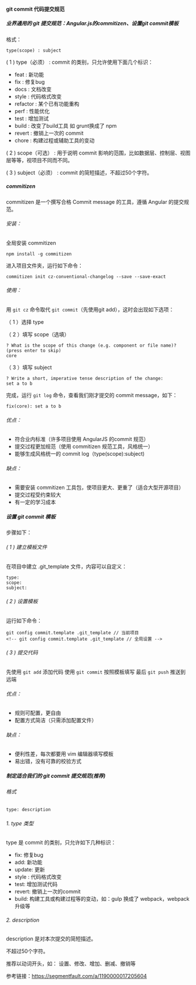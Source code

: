 #### git commit 代码提交规范

##### 业界通用的 git 提交规范：Angular.js的commitizen、设置git commit模板

格式：

```
type(scope) : subject
```

( 1 ) type（必须） : commit 的类别，只允许使用下面几个标识：

- feat : 新功能
- fix : 修复bug
- docs : 文档改变
- style : 代码格式改变
- refactor : 某个已有功能重构
- perf : 性能优化
- test : 增加测试
- build : 改变了build工具 如 grunt换成了 npm
- revert : 撤销上一次的 commit
- chore : 构建过程或辅助工具的变动

( 2 ) scope（可选） : 用于说明 commit 影响的范围，比如数据层、控制层、视图层等等，视项目不同而不同。

( 3 ) subject（必须） : commit 的简短描述，不超过50个字符。

##### commitizen

commitizen 是一个撰写合格 Commit message 的工具，遵循 Angular 的提交规范。

###### 安装：

全局安装 commitizen

```
npm install -g commitizen
```

进入项目文件夹，运行如下命令：

```
commitizen init cz-conventional-changelog --save --save-exact
```

###### 使用：

用 `git cz` 命令取代 `git commit`（先使用git add），这时会出现如下选项：

（ 1 ）选择 type

（ 2 ）填写 scope（选填）

```
? What is the scope of this change (e.g. component or file name)? (press enter to skip)
core
```

（ 3 ）填写 subject

```
? Write a short, imperative tense description of the change:
set a to b
```

完成，运行 `git log` 命令，查看我们刚才提交的 commit message，如下：

```
fix(core): set a to b
```

###### 优点：

- 符合业内标准（许多项目使用 AngularJS 的commit 规范）
- 提交过程更加规范（使用 commitizen 规范工具，风格统一）
- 能够生成风格统一的 commit log（type(scope):subject)

###### 缺点：

- 需要安装 commitizen 工具包，使项目更大、更重了（适合大型开源项目）
- 提交过程受约束较大
- 有一定的学习成本



##### 设置 git commit 模板

步骤如下：

###### ( 1 ) 建立模板文件

在项目中建立 .git_template 文件，内容可以自定义：

```
type:
scope:
subject:
```

###### ( 2 ) 设置模板

运行如下命令：

```
git config commit.template .git_template // 当前项目
<!-- git config commit.template .git_template // 全局设置 -->
```

###### ( 3 ) 提交代码

先使用 `git add` 添加代码
使用 `git commit` 按照模板填写
最后 `git push` 推送到远端

###### 优点：

- 规则可配置，更自由
- 配置方式简洁（只需添加配置文件）

###### 缺点：

- 便利性差，每次都要用 vim 编辑器填写模板
- 易出错，没有可靠的校验方式



##### 制定适合我们的 git commit 提交规范(推荐)

###### 格式

```
type: description
```

###### 1. type 类型

type 是 commit 的类别，只允许如下几种标识：

- fix: 修复bug
- add: 新功能
- update: 更新
- style : 代码格式改变
- test: 增加测试代码
- revert: 撤销上一次的commit
- build: 构建工具或构建过程等的变动，如：gulp 换成了 webpack，webpack 升级等

###### 2. description

description 是对本次提交的简短描述。

不超过50个字符。

推荐以动词开头，如： 设置、修改、增加、删减、撤销等

参考链接：https://segmentfault.com/a/1190000017205604